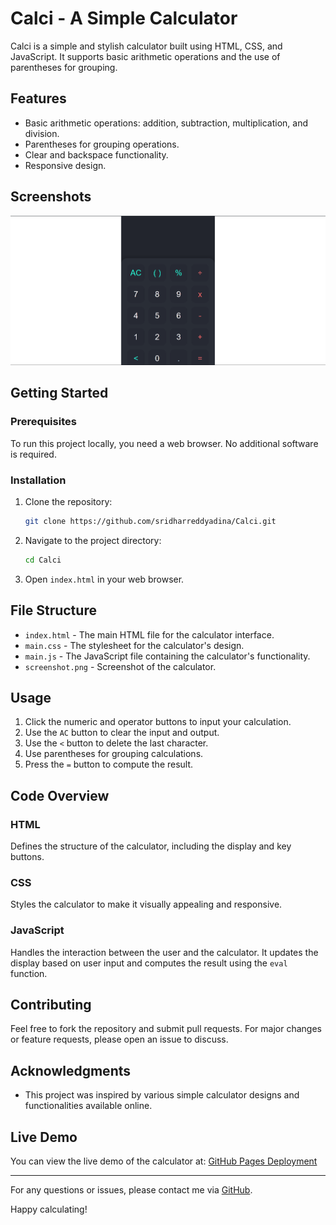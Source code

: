 # Calci - A Simple Calculator

Calci is a simple and stylish calculator built using HTML, CSS, and JavaScript. It supports basic arithmetic operations and the use of parentheses for grouping.

## Features

- Basic arithmetic operations: addition, subtraction, multiplication, and division.
- Parentheses for grouping operations.
- Clear and backspace functionality.
- Responsive design.

## Screenshots

![Calculator Screenshot](screenshot.png)

## Getting Started

### Prerequisites

To run this project locally, you need a web browser. No additional software is required.

### Installation

1. Clone the repository:
    ```bash
    git clone https://github.com/sridharreddyadina/Calci.git
    ```
2. Navigate to the project directory:
    ```bash
    cd Calci
    ```
3. Open `index.html` in your web browser.

## File Structure

- `index.html` - The main HTML file for the calculator interface.
- `main.css` - The stylesheet for the calculator's design.
- `main.js` - The JavaScript file containing the calculator's functionality.
- `screenshot.png` - Screenshot of the calculator.

## Usage

1. Click the numeric and operator buttons to input your calculation.
2. Use the `AC` button to clear the input and output.
3. Use the `<` button to delete the last character.
4. Use parentheses for grouping calculations.
5. Press the `=` button to compute the result.

## Code Overview

### HTML

Defines the structure of the calculator, including the display and key buttons.

### CSS

Styles the calculator to make it visually appealing and responsive.

### JavaScript

Handles the interaction between the user and the calculator. It updates the display based on user input and computes the result using the `eval` function.

## Contributing

Feel free to fork the repository and submit pull requests. For major changes or feature requests, please open an issue to discuss.


## Acknowledgments

- This project was inspired by various simple calculator designs and functionalities available online.

## Live Demo

You can view the live demo of the calculator at: [GitHub Pages Deployment](https://sridharreddyadina.github.io/Calci/)

---

For any questions or issues, please contact me via [GitHub](https://github.com/sridharreddyadina).

Happy calculating!
